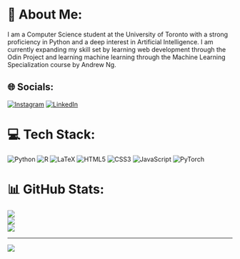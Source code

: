# 💫 About Me:
I am a Computer Science student at the University of Toronto with a strong proficiency in Python and a deep interest in Artificial Intelligence. I am currently expanding my skill set by learning web development through the Odin Project and learning machine learning through the Machine Learning Specialization course by Andrew Ng.


## 🌐 Socials:
[![Instagram](https://img.shields.io/badge/Instagram-%23E4405F.svg?logo=Instagram&logoColor=white)](https://instagram.com/https://www.instagram.com/om_0611/) [![LinkedIn](https://img.shields.io/badge/LinkedIn-%230077B5.svg?logo=linkedin&logoColor=white)](https://linkedin.com/in/https://www.linkedin.com/in/om-patel-669b50267/) 

# 💻 Tech Stack:
![Python](https://img.shields.io/badge/python-3670A0?style=for-the-badge&logo=python&logoColor=ffdd54) ![R](https://img.shields.io/badge/r-%23276DC3.svg?style=for-the-badge&logo=r&logoColor=white) ![LaTeX](https://img.shields.io/badge/latex-%23008080.svg?style=for-the-badge&logo=latex&logoColor=white) ![HTML5](https://img.shields.io/badge/html5-%23E34F26.svg?style=for-the-badge&logo=html5&logoColor=white) ![CSS3](https://img.shields.io/badge/css3-%231572B6.svg?style=for-the-badge&logo=css3&logoColor=white) ![JavaScript](https://img.shields.io/badge/javascript-%23323330.svg?style=for-the-badge&logo=javascript&logoColor=%23F7DF1E) ![PyTorch](https://img.shields.io/badge/PyTorch-%23EE4C2C.svg?style=for-the-badge&logo=PyTorch&logoColor=white)
# 📊 GitHub Stats:
![](https://github-readme-stats.vercel.app/api?username=om0611&theme=dark&hide_border=false&include_all_commits=false&count_private=false)<br/>
![](https://github-readme-streak-stats.herokuapp.com/?user=om0611&theme=dark&hide_border=false)<br/>
![](https://github-readme-stats.vercel.app/api/top-langs/?username=om0611&theme=dark&hide_border=false&include_all_commits=false&count_private=false&layout=compact)

---
[![](https://visitcount.itsvg.in/api?id=om0611&icon=0&color=0)](https://visitcount.itsvg.in)

<!-- Proudly created with GPRM ( https://gprm.itsvg.in ) -->
